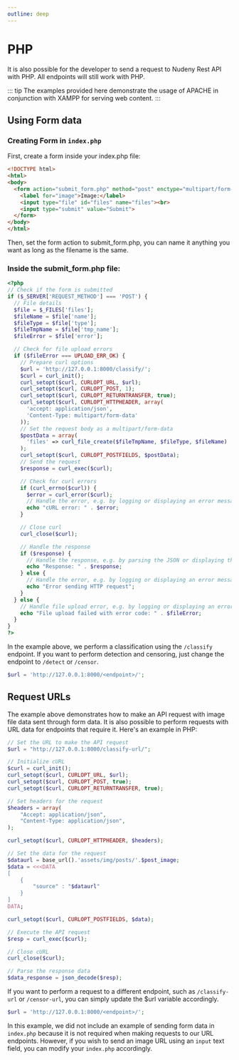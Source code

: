 ```yaml
---
outline: deep
---
```

# PHP

It is also possible for the developer to send a request to Nudeny Rest API with PHP. All endpoints will still work with PHP.

::: tip
The examples provided here demonstrate the usage of APACHE in conjunction with XAMPP for serving web content.
:::

## Using Form data
### Creating Form in `index.php`

First, create a form inside your index.php file:

```html
<!DOCTYPE html>
<html>
<body>
  <form action="submit_form.php" method="post" enctype="multipart/form-data">
    <label for="image">Image:</label>
    <input type="file" id="files" name="files"><br>
    <input type="submit" value="Submit">
  </form>
</body>
</html>
```

Then, set the form action to submit_form.php, you can name it anything you want as long as the filename is the same.

### Inside the submit_form.php file:
```php
<?php
// Check if the form is submitted
if ($_SERVER['REQUEST_METHOD'] === 'POST') {
  // File details
  $file = $_FILES['files'];
  $fileName = $file['name'];
  $fileType = $file['type'];
  $fileTmpName = $file['tmp_name'];
  $fileError = $file['error'];

  // Check for file upload errors
  if ($fileError === UPLOAD_ERR_OK) {
    // Prepare curl options
    $url = 'http://127.0.0.1:8000/classify/';
    $curl = curl_init();
    curl_setopt($curl, CURLOPT_URL, $url);
    curl_setopt($curl, CURLOPT_POST, 1);
    curl_setopt($curl, CURLOPT_RETURNTRANSFER, true);
    curl_setopt($curl, CURLOPT_HTTPHEADER, array(
      'accept: application/json',
      'Content-Type: multipart/form-data'
    ));
    // Set the request body as a multipart/form-data
    $postData = array(
      'files' => curl_file_create($fileTmpName, $fileType, $fileName)
    );
    curl_setopt($curl, CURLOPT_POSTFIELDS, $postData);
    // Send the request
    $response = curl_exec($curl);

    // Check for curl errors
    if (curl_errno($curl)) {
      $error = curl_error($curl);
      // Handle the error, e.g. by logging or displaying an error message
      echo "cURL error: " . $error;
    }

    // Close curl
    curl_close($curl);

    // Handle the response
    if ($response) {
      // Handle the response, e.g. by parsing the JSON or displaying the result
      echo "Response: " . $response;
    } else {
      // Handle the error, e.g. by logging or displaying an error message
      echo "Error sending HTTP request";
    }
  } else {
    // Handle file upload error, e.g. by logging or displaying an error message
    echo "File upload failed with error code: " . $fileError;
  }
}
?>
```

In the example above, we perform a classification using the `/classify` endpoint. If you want to perform detection and censoring, just change the endpoint to `/detect` or `/censor`.

```php
$url = 'http://127.0.0.1:8000/<endpoint>/';
```

## Request URLs

The example above demonstrates how to make an API request with image file data sent through form data. It is also possible to perform requests with URL data for endpoints that require it. Here's an example in PHP:

```php
// Set the URL to make the API request
$url = "http://127.0.0.1:8000/classify-url/";

// Initialize cURL
$curl = curl_init();
curl_setopt($curl, CURLOPT_URL, $url);
curl_setopt($curl, CURLOPT_POST, true);
curl_setopt($curl, CURLOPT_RETURNTRANSFER, true);

// Set headers for the request
$headers = array(
    "Accept: application/json",
    "Content-Type: application/json",
);

curl_setopt($curl, CURLOPT_HTTPHEADER, $headers);

// Set the data for the request
$dataurl = base_url().'assets/img/posts/'.$post_image;
$data = <<<DATA
[
    {
        "source" : "$dataurl"
    }
]
DATA;

curl_setopt($curl, CURLOPT_POSTFIELDS, $data);

// Execute the API request
$resp = curl_exec($curl);

// Close cURL
curl_close($curl);

// Parse the response data
$data_response = json_decode($resp);

```

If you want to perform a request to a different endpoint, such as `/classify-url` or `/censor-url`, you can simply update the $url variable accordingly.

```php
$url = 'http://127.0.0.1:8000/<endpoint>/';
```

In this example, we did not include an example of sending form data in `index.php` because it is not required when making requests to our URL endpoints. However, if you wish to send an image URL using an `input` text field, you can modify your `index.php` accordingly.